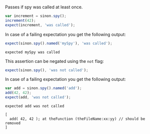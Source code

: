 Passes if spy was called at least once.

```js
var increment = sinon.spy();
increment(42);
expect(increment, 'was called');
```

In case of a failing expectation you get the following output:

```js
expect(sinon.spy().named('mySpy'), 'was called');
```

```output
expected mySpy was called
```

This assertion can be negated using the `not` flag:

```js
expect(sinon.spy(), 'was not called');
```

In case of a failing expectation you get the following output:

```js
var add = sinon.spy().named('add');
add(42, 42);
expect(add, 'was not called');
```

```output
expected add was not called

[
  add( 42, 42 ); at theFunction (theFileName:xx:yy) // should be removed
]
```
